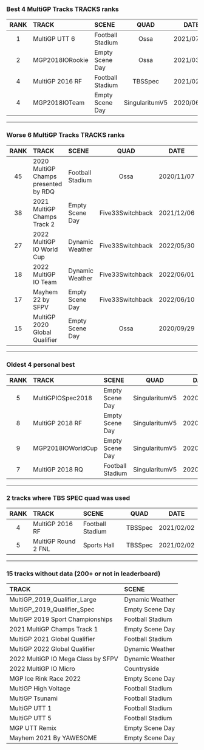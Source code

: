 ### Best 4 MultiGP Tracks TRACKS ranks
|RANK|TRACK|SCENE|QUAD|DATE|
|:---:|:---|:---|:---:|:---:|
|1|MultiGP UTT 6|Football Stadium|Ossa|2021/07/15|
|2|MGP2018IORookie|Empty Scene Day|Ossa|2021/03/21|
|4|MultiGP 2016 RF|Football Stadium|TBSSpec|2021/02/02|
|4|MGP2018IOTeam|Empty Scene Day|SingularitumV5|2020/06/08|
---
### Worse 6 MultiGP Tracks TRACKS ranks
|RANK|TRACK|SCENE|QUAD|DATE|
|:---:|:---|:---|:---:|:---:|
|45|2020 MultiGP Champs presented by RDQ|Football Stadium|Ossa|2020/11/07|
|38|2021 MultiGP Champs Track 2|Empty Scene Day|Five33Switchback|2021/12/06|
|27|2022 MultiGP IO World Cup|Dynamic Weather|Five33Switchback|2022/05/30|
|18|2022 MultiGP IO Team|Dynamic Weather|Five33Switchback|2022/06/01|
|17|Mayhem 22 by SFPV|Empty Scene Day|Five33Switchback|2022/06/10|
|15|MultiGP 2020 Global Qualifier|Empty Scene Day|Ossa|2020/09/29|
---
### Oldest 4 personal best
|RANK|TRACK|SCENE|QUAD|DATE|
|:---:|:---|:---|:---:|:---:|
|5|MultiGPIOSpec2018|Empty Scene Day|SingularitumV5|2020/04/27|
|8|MultiGP 2018 RF|Empty Scene Day|SingularitumV5|2020/05/04|
|9|MGP2018IOWorldCup|Empty Scene Day|SingularitumV5|2020/05/05|
|7|MultiGP 2018 RQ|Football Stadium|SingularitumV5|2020/05/07|
---
### 2 tracks where TBS SPEC quad was used
|RANK|TRACK|SCENE|QUAD|DATE|
|:---:|:---|:---|:---:|:---:|
|4|MultiGP 2016 RF|Football Stadium|TBSSpec|2021/02/02|
|5|MultiGP Round 2 FNL|Sports Hall|TBSSpec|2021/02/02|
---
### 15 tracks without data (200+ or not in leaderboard)
|TRACK|SCENE|
|:---|:---|
|MultiGP_2019_Qualifier_Large|Dynamic Weather|
|MultiGP_2019_Qualifier_Spec|Empty Scene Day|
|MultiGP 2019 Sport Championships|Football Stadium|
|2021 MultiGP Champs Track 1|Empty Scene Day|
|MultiGP 2021 Global Qualifier|Football Stadium|
|MultiGP 2022 Global Qualifier|Dynamic Weather|
|2022 MultiGP IO Mega Class by SFPV|Dynamic Weather|
|2022 MultiGP IO Micro|Countryside|
|MGP Ice Rink Race 2022|Empty Scene Day|
|MultiGP High Voltage|Football Stadium|
|MultiGP Tsunami|Football Stadium|
|MultiGP UTT 1|Football Stadium|
|MultiGP UTT 5|Football Stadium|
|MGP UTT Remix|Empty Scene Day|
|Mayhem 2021 By YAWESOME|Empty Scene Day|
